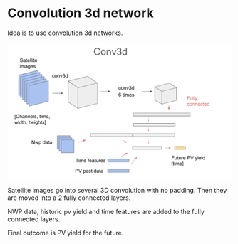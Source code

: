 # Convolution 3d network

Idea is to use convolution 3d networks. 

![](architect.png)

Satellite images go into several 3D convolution with no padding.
Then they are moved into a 2 fully connected layers.

NWP data, historic pv yield and time features are added to the fully connected layers.

Final outcome is PV yield for the future.